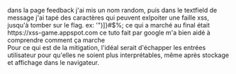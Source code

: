 <p>
dans la page feedback
j'ai mis un nom random, puis dans le textfield de message j'ai tapé des caractères qui peuvent exlpoiter une faille xss, jusqu'à tomber sur le flag. 
ex: '")]}#$%;
<script>alert(1)</script>
ce qui a marché au final était <img src=''>
https://xss-game.appspot.com ce tuto fait par google m'a bien aidé à comprendre comment ça marche
<br>
Pour ce qui est de la mitigation, l'idéal serait d'échapper les entrées utilisateur pour qu'elles ne soient plus interprétables, même après stockage et affichage dans le navigateur. 
</p>
